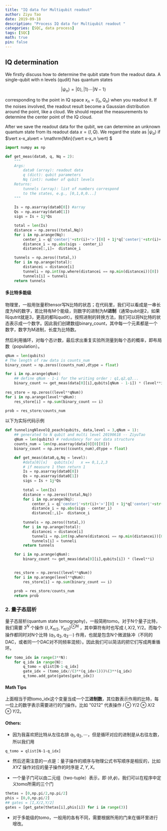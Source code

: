 ```yaml
---
title: "IQ data for Multiqubit readout"
author: Ziyu Tao
date: 2019-09-18
description: "Process IQ data for Multiqubit readout "
categories: [SQC, data process]
tags: [SQC]
math: true
pin: false
---
```






## IQ determination

We firstly discuss how to determine the qubit state from the readout data. A single-qubit with n levels (qudit) has quantum states

$$\vert\psi_n\rangle = \vert 0\rangle,\vert 1\rangle \cdots \vert N-1\rangle$$ 

corresponding to the point in IQ space $x_n = (I_n,Q_n)$ when you readout it. If the noises involved, the readout result become a Gaussian distribution around the point, like a cloud. We should repeat the measurements to determine the center point of the IQ cloud.

After we save the readout data for the qubit, we can determine an unknown quantum state from its readout data $x = (I,Q)$. We regard the state as $\vert\psi_a\rangle$ if $\vert x-x_a\vert = \mathrm{Min}(\vert x-x_n \vert) $

```python
import numpy as np

def get_meas(data0, q, Nq = 2):
    """
    Args:
    	data0 (array): readout data
    	q (dict): qubit parameters
    	Nq (int): number of qubit levels
    Returns:
    	tunnels (array): list of numbers correspond 
    	to the states, e.g., [0,1,0,0...]
    """
    
    Is = np.asarray(data0[0]) #array
    Qs = np.asarray(data0[1])    
    sigs = Is + 1j*Qs

    total = len(Is)
    distance = np.zeros((total,Nq))
    for i in np.arange(Nq):
        center_i = q['center|'+str(i)+'>'][0] + 1j*q['center|'+str(i)+'>'][1]
        distance_i = np.abs(sigs - center_i)
        distance[:,i]=  distance_i

    tunnels = np.zeros((total,))
    for i in np.arange(total):
        distancei = distance[i]
        tunneli = np.int(np.where(distancei == np.min(distancei))[0])
        tunnels[i] = tunneli 
    return tunnels
```





#### 多比特多能级

物理里，一般用张量积tensor写N比特的状态；在代码里，我们可以看成是一串长度为N的数字，若比特有M个能级，则数字的进制为M**进制**（通常qubit是2，如果叫qutrit就是3，更高的都叫qudit）。按照进制的转换方法，我们可以将N比特的状态表示成一个数字。因此我们创建数组binary_count，其中每一个元素都是一个数字，数字为M进制，长度为比特数。

然后利用循环，对每个态计数，最后求出重复实验所测量到每个态的概率，即布局数（population）。

```python
qNum = len(qubits)
# The length of raw data is counts_num
binary_count = np.zeros((counts_num),dtype = float)

for i in np.arange(qNum):
    ## define qNum - 1-i for the writing order : q1,q2,q3...
    binary_count += get_meas(data[0][i],qubits[qNum - 1-i]) * (level**i)
        
res_store = np.zeros((level**qNum))
for i in np.arange(level**qNum):
    res_store[i] = np.sum(binary_count == i) 

prob = res_store/counts_num
```

以下为实际代码示例

```python
def tunnelingNlevelQ_peach(qubits, data,level = 3,qNum = 1):
    ## generated to N qubit and multi level 20190618 -- ZiyuTao
    qNum = len(qubits) # redundancy for our data structure
    counts_num = len(np.asarray(data[0][0][0]))
    binary_count = np.zeros((counts_num),dtype = float)

    def get_meas(data0,q,Nq = level):
        #data[0][x]   qubits[x]   x == 0,1,2,3
        # if measure 1 then return 1
        Is = np.asarray(data0[0])
        Qs = np.asarray(data0[1])    
        sigs = Is + 1j*Qs
        
        total = len(Is)
        distance = np.zeros((total,Nq))
        for i in np.arange(Nq):
            center_i = q['center|'+str(i)+'>'][0] + 1j*q['center|'+str(i)+'>'][1]
            distance_i = np.abs(sigs - center_i)
            distance[:,i]=  distance_i
        
        tunnels = np.zeros((total,))
        for i in np.arange(total):
            distancei = distance[i]
            tunneli = np.int(np.where(distancei == np.min(distancei))[0])
            tunnels[i] = tunneli 
        return tunnels

    for i in np.arange(qNum):
        binary_count += get_meas(data[0][i],qubits[i]) * (level**i)
        

    res_store = np.zeros((level**qNum))
    for i in np.arange(level**qNum):
        res_store[i] = np.sum(binary_count == i) 
        
    prob = res_store/counts_num
    return prob
```



### 2. 量子态层析

量子态层析(quantum state tomography)，一般简称tomo。对于N个量子比特，我们需要 $3^N$ 个操作 $\{I,X_{\pi/2},Y_{\pi/2}\}^{\otimes N}$ ，其中算符有时也写成 $I,X/2,Y/2$。而每个操作都同时对N个比特 $(q_1,q_2,q_3 \cdots)$ 作用，也就是包含N个微波脉冲（不同的DAC，或者同一个DAC对不同频率混频）。因此我们可以简洁的把它们写成两重循环。

```python
for tomo_idx in range(3**N):
    for q_idx in range(N):
        q_tomo = qlist[N-1-q_idx]
        gate_idx = (tomo_idx//(3**(q_idx+1)))%(3**(q_idx)
        q_tomo.add_gate(gates[gate_idx])
```

#### Math Tips 

上面相当于把tomo_idx这个变量当成一个**三进制数**，其位数表示作用的比特，每一位上的数字表示需要进行的门操作。比如 "0212" 代表操作 $I \otimes Y/2 \otimes X/2 \otimes Y/2$。

#### Others: 

- 因为我喜欢把比特从左往右排 $q_1,q_2,\cdots$，但是循环对应的进制是从右往左数，所以我们用

```
q_tomo = qlist[N-1-q_idx]
```

- 然后还需注意的一点是：量子操作的顺序与物理公式书写顺序是相反的，比如 $XYZ$ 操作对应的量子操作的时序是 $Z,Y,X$。

- 一个量子门可以由二元组（two-tuple）表示，即 ($\theta$,$\phi$)，我们可以在程序中定义tomo所需的三个门

```python
thetas = [0,np.pi/2,np.pi/2]
phis = [0,0,np.pi/2]
## gates = [I,X/2,Y/2]
gates = [get_gate(thetas[i],phis[i]) for i in range(3)]
```

- 对于多能级的tomo，一般用的各有不同，需要根据所用的门来在循环里进行增改。





